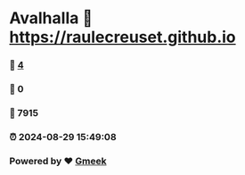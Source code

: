 # Avalhalla :link: https://raulecreuset.github.io 
### :page_facing_up: [4](https://raulecreuset.github.io/tag.html) 
### :speech_balloon: 0 
### :hibiscus: 7915 
### :alarm_clock: 2024-08-29 15:49:08 
### Powered by :heart: [Gmeek](https://github.com/Meekdai/Gmeek)
